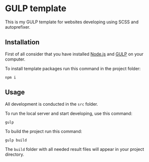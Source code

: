 # GULP template

This is my GULP template for websites developing using SCSS and autoprefixer.

## Installation

First of all consider that you have installed [Node.js](https://nodejs.org/uk) and [GULP](https://gulpjs.com/) on your computer.

To install template packages run this command in the project folder:

```
npm i
```

## Usage

All development is conducted in the `src` folder.

To run the local server and start developing, use this command:

```
gulp
```

To build the project run this command:

```
gulp build
```

The `build` folder with all needed result files will appear in your project directory.
